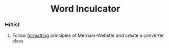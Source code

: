 <h1 align='center'>Word Inculcator</h1>

### Hitlist
1. Follow [formatting](https://dictionaryapi.com/products/json#sec-2.fmttokens) principles of Merriam-Webster  and create a converter class
